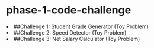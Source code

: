 # phase-1-code-challenge
<li>##Challenge 1: Student Grade Generator (Toy Problem)</li>
<li>##Challenge 2: Speed Detector (Toy Problem)</li>
<li>##Challenge 3: Net Salary Calculator (Toy Problem)</li>
